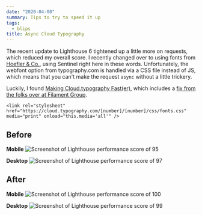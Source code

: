 ```yaml
---
date: "2020-04-08"
summary: Tips to try to speed it up
tags:
  - blips
title: Async Cloud Typography
---
```


The recent update to Lighthouse 6 tightened up a little more on requests, which reduced my overall score. I recently changed over to using fonts from [Hoefler & Co.](https://www.typography.com/webfonts), using Sentinel right here in these words. Unfortunately, the webfont option from typography.com is handled via a CSS file instead of JS, which means that you can't make the request `async` without a little trickery.

Luckily, I found [Making Cloud.typography Fast(er)](https://csswizardry.com/2019/08/making-cloud-typography-faster), which includes a [fix from the folks over at Filament Group](https://www.filamentgroup.com/lab/load-css-simpler).

`<link rel="stylesheet" href="https://cloud.typography.com/[number]/[number]/css/fonts.css" media="print" onload="this.media='all'" />`

## Before

**Mobile**
![Screenshot of Lighthouse performance score of 95](/blips/async-cloud-typography/before-mobile.jpg)

**Desktop**
![Screenshot of Lighthouse performance score of 97](/blips/async-cloud-typography/before-desktop.jpg)

## After

**Mobile**
![Screenshot of Lighthouse performance score of 100](/blips/async-cloud-typography/after-mobile.jpg)

**Desktop**
![Screenshot of Lighthouse performance score of 99](/blips/async-cloud-typography/after-desktop.jpg)
